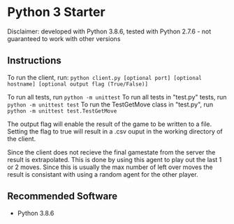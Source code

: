 # Python 3 Starter
Disclaimer: developed with Python 3.8.6, tested with Python 2.7.6 - not guaranteed to work with other versions

## Instructions
To run the client, run: `python client.py [optional port] [optional hostname] [optional output flag (True/False)]`



To run all tests, run `python -m unittest`
To run all tests in "test.py" tests, run `python -m unittest test`
To run the TestGetMove class in "test.py", run `python -m unittest test.TestGetMove`

The output flag will enable the result of the game to be written to a file. Setting the flag to true will result in a .csv ouput in the working directory of the client.

Since the client does not recieve the final gamestate from the server the result is extrapolated. This is done by using this agent to play out the last 1 or 2 moves. Since this is usually the max number of left over moves the result is consistant with using a random agent for the other player.


## Recommended Software
* Python 3.8.6